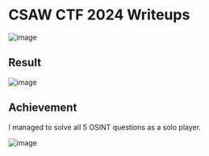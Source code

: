 # CSAW CTF 2024 Writeups
![image](https://github.com/user-attachments/assets/69228851-c2e6-479c-bbf4-a2765b00706b)


## Result
![image](https://github.com/user-attachments/assets/650e60ce-052a-4a4c-94e3-ce51e63e44b1)

## Achievement
I managed to solve all 5 OSINT questions as a solo player.

![image](https://github.com/user-attachments/assets/9b1234ff-6ddd-4e8f-9935-026ff81ad6d5)


